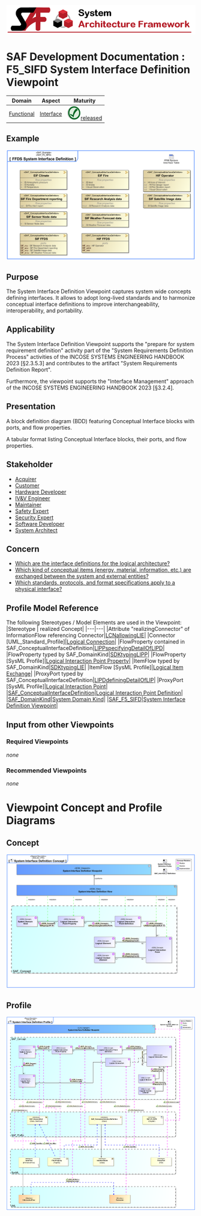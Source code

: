 ![System Architecture Framework](../../diagrams/Banner_SAF.png)
# SAF Development Documentation : **F5_SIFD** System Interface Definition Viewpoint
|**Domain**|**Aspect**|**Maturity**|
| --- | --- | --- |
|[Functional](../../domains.md#Domain-Functional)|[Interface](../../aspects.md#Aspect-Interface)|![Released](../../diagrams/Symbol_confirmed.png )[released](../../using-saf/maturity.md#released)|
## Example
![System-Interface-Definition-Viewpoint-primary-example.svg](../../diagrams/vp-examples/System-Interface-Definition-Viewpoint-primary-example.svg)
## Purpose
The System Interface Definition Viewpoint captures system wide concepts defining interfaces. It allows to adopt long-lived standards and to harmonize conceptual interface definitions to improve interchangeability, interoperability, and portability.
## Applicability
The System Interface Definition Viewpoint supports the "prepare for system requirement definition" activity part of the "System Requirements Definition Process" activities of the INCOSE SYSTEMS ENGINEERING HANDBOOK 2023 [§2.3.5.3] and contributes to the artifact "System Requirements Definition Report".

Furthermore, the viewpoint supports the "Interface Management" approach of the INCOSE SYSTEMS ENGINEERING HANDBOOK 2023 [§3.2.4].
## Presentation
A block definition diagram (BDD) featuring Conceptual Interface blocks with ports, and flow properties.

A tabular format listing Conceptual Interface blocks, their ports, and flow properties.

## Stakeholder
* [Acquirer](../../stakeholders.md#Acquirer)
* [Customer](../../stakeholders.md#Customer)
* [Hardware Developer](../../stakeholders.md#Hardware-Developer)
* [IV&V Engineer](../../stakeholders.md#IV&V-Engineer)
* [Maintainer](../../stakeholders.md#Maintainer)
* [Safety Expert](../../stakeholders.md#Safety-Expert)
* [Security Expert](../../stakeholders.md#Security-Expert)
* [Software Developer](../../stakeholders.md#Software-Developer)
* [System Architect](../../stakeholders.md#System-Architect)
## Concern
* [Which are the interface definitions for the logical architecture?](../../concerns.md#_2021x_2_8710274_1698695260372_8568_48717)
* [Which kind of conceptual items (energy, material, information, etc.) are exchanged between the system and external entities?](../../concerns.md#_2021x_2_8710274_1674576759154_22704_23559)
* [Which standards, protocols, and format specifications apply to a physical interface?](../../concerns.md#_2021x_2_8710274_1674576758891_215548_23373)
## Profile Model Reference
The following Stereotypes / Model Elements are used in the Viewpoint:
|Stereotype | realized Concept|
|---|---|
|Attribute "realizingConnector" of InformationFlow referencing Connector|[LCNallowingLIE](../concept/concepts.md#LCNallowingLIE)|
|Connector [UML_Standard_Profile]|[Logical Connection](../concept/concepts.md#Logical-Connection)|
|FlowProperty contained in SAF_ConceptualInterfaceDefinition|[LIPPspecifyingDetailOfLIPD](../concept/concepts.md#LIPPspecifyingDetailOfLIPD)|
|FlowProperty typed by SAF_DomainKind|[SDKtypingLIPP](../concept/concepts.md#SDKtypingLIPP)|
|FlowProperty [SysML Profile]|[Logical Interaction Point Property](../concept/concepts.md#Logical-Interaction-Point-Property)|
|ItemFlow typed by SAF_DomainKind|[SDKtypingLIE](../concept/concepts.md#SDKtypingLIE)|
|ItemFlow [SysML Profile]|[Logical Item Exchange](../concept/concepts.md#Logical-Item-Exchange)|
|ProxyPort typed by SAF_ConceptualInterfaceDefinition|[LIPDdefiningDetailOfLIP](../concept/concepts.md#LIPDdefiningDetailOfLIP)|
|ProxyPort [SysML Profile]|[Logical Interaction Point](../concept/concepts.md#Logical-Interaction-Point)|
|[SAF_ConceptualInterfaceDefinition](../../stereotypes.md#saf_conceptualinterfacedefinition)|[Logical Interaction Point Definition](../concept/concepts.md#Logical-Interaction-Point-Definition)|
|[SAF_DomainKind](../../stereotypes.md#saf_domainkind)|[System Domain Kind](../concept/concepts.md#System-Domain-Kind)|
|[SAF_F5_SIFD](../../stereotypes.md#saf_f5_sifd)|[System Interface Definition Viewpoint](../concept/concepts.md#System-Interface-Definition-Viewpoint)|
## Input from other Viewpoints
### Required Viewpoints
*none*
### Recommended Viewpoints
*none*
# Viewpoint Concept and Profile Diagrams
## Concept
![System Interface Definition Concept](diagrams/System-Interface-Definition-Concept.svg)
## Profile
![System Interface Definition Profile](diagrams/System-Interface-Definition-Profile.svg)
